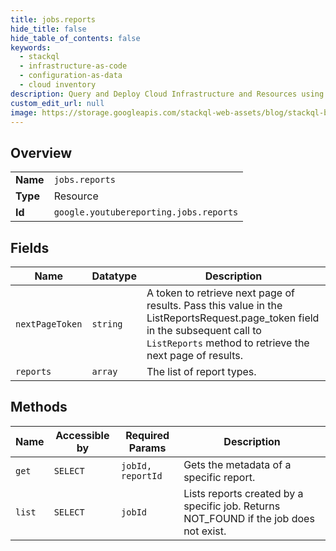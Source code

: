 ```yaml
---
title: jobs.reports
hide_title: false
hide_table_of_contents: false
keywords:
  - stackql
  - infrastructure-as-code
  - configuration-as-data
  - cloud inventory
description: Query and Deploy Cloud Infrastructure and Resources using SQL
custom_edit_url: null
image: https://storage.googleapis.com/stackql-web-assets/blog/stackql-blog-post-featured-image.png
---
```

  
    

## Overview
<table><tbody>
<tr><td><b>Name</b></td><td><code>jobs.reports</code></td></tr>
<tr><td><b>Type</b></td><td>Resource</td></tr>
<tr><td><b>Id</b></td><td><code>google.youtubereporting.jobs.reports</code></td></tr>
</tbody></table>

## Fields
| Name | Datatype | Description |
| ---- | -------- | ----------- |
| `nextPageToken` | `string` | A token to retrieve next page of results. Pass this value in the ListReportsRequest.page_token field in the subsequent call to `ListReports` method to retrieve the next page of results. |
| `reports` | `array` | The list of report types. |
## Methods
| Name | Accessible by | Required Params | Description |
| ---- | ------------- | --------------- | ----------- |
| `get` | `SELECT` | `jobId, reportId` | Gets the metadata of a specific report. |
| `list` | `SELECT` | `jobId` | Lists reports created by a specific job. Returns NOT_FOUND if the job does not exist. |
